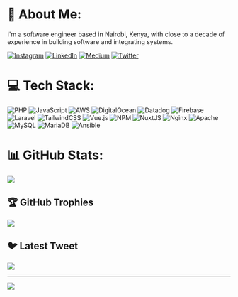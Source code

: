 # 💫 About Me:
I'm a software engineer based in Nairobi, Kenya, with close to a decade of experience in building software and integrating systems.


[![Instagram](https://img.shields.io/badge/Instagram-%23E4405F.svg?logo=Instagram&logoColor=white)](https://instagram.com/unrealgeek) [![LinkedIn](https://img.shields.io/badge/LinkedIn-%230077B5.svg?logo=linkedin&logoColor=white)](https://linkedin.com/in/pmwaniki) [![Medium](https://img.shields.io/badge/Medium-12100E?logo=medium&logoColor=white)](https://medium.com/@phillipmwaniki) [![Twitter](https://img.shields.io/badge/Twitter-%231DA1F2.svg?logo=Twitter&logoColor=white)](https://twitter.com/phillipmwaniki) 

# 💻 Tech Stack:
![PHP](https://img.shields.io/badge/php-%23777BB4.svg?style=for-the-badge&logo=php&logoColor=white) ![JavaScript](https://img.shields.io/badge/javascript-%23323330.svg?style=for-the-badge&logo=javascript&logoColor=%23F7DF1E) ![AWS](https://img.shields.io/badge/AWS-%23FF9900.svg?style=for-the-badge&logo=amazon-aws&logoColor=white) ![DigitalOcean](https://img.shields.io/badge/DigitalOcean-%230167ff.svg?style=for-the-badge&logo=digitalOcean&logoColor=white) ![Datadog](https://img.shields.io/badge/datadog-%23632CA6.svg?style=for-the-badge&logo=datadog&logoColor=white) ![Firebase](https://img.shields.io/badge/firebase-%23039BE5.svg?style=for-the-badge&logo=firebase) ![Laravel](https://img.shields.io/badge/laravel-%23FF2D20.svg?style=for-the-badge&logo=laravel&logoColor=white) ![TailwindCSS](https://img.shields.io/badge/tailwindcss-%2338B2AC.svg?style=for-the-badge&logo=tailwind-css&logoColor=white) ![Vue.js](https://img.shields.io/badge/vuejs-%2335495e.svg?style=for-the-badge&logo=vuedotjs&logoColor=%234FC08D) ![NPM](https://img.shields.io/badge/NPM-%23000000.svg?style=for-the-badge&logo=npm&logoColor=white) ![NuxtJS](https://img.shields.io/badge/Nuxt-black?style=for-the-badge&logo=nuxt.js&logoColor=white) ![Nginx](https://img.shields.io/badge/nginx-%23009639.svg?style=for-the-badge&logo=nginx&logoColor=white) ![Apache](https://img.shields.io/badge/apache-%23D42029.svg?style=for-the-badge&logo=apache&logoColor=white) ![MySQL](https://img.shields.io/badge/mysql-%2300f.svg?style=for-the-badge&logo=mysql&logoColor=white) ![MariaDB](https://img.shields.io/badge/MariaDB-003545?style=for-the-badge&logo=mariadb&logoColor=white) ![Ansible](https://img.shields.io/badge/ansible-%231A1918.svg?style=for-the-badge&logo=ansible&logoColor=white)
# 📊 GitHub Stats:
![](https://github-readme-streak-stats.herokuapp.com/?user=PhillipMwaniki&theme=dark&hide_border=false)<br/>

## 🏆 GitHub Trophies
![](https://github-profile-trophy.vercel.app/?username=PhillipMwaniki&theme=radical&no-frame=false&no-bg=true&margin-w=4)

## 🐦 Latest Tweet
[![](https://gtce.itsvg.in/api?username=phillipmwaniki)](https://github.com/VishwaGauravIn/github-twitter-card-embed)

---
[![](https://visitcount.itsvg.in/api?id=PhillipMwaniki&icon=0&color=0)](https://visitcount.itsvg.in)
